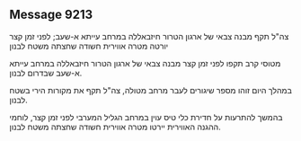 ## Message 9213

צה"ל תקף מבנה צבאי של ארגון הטרור חיזבאללה במרחב עייתא א-שעב; לפני זמן קצר יורטה מטרה אווירית חשודה שחצתה משטח לבנון

מטוסי קרב תקפו לפני זמן קצר מבנה צבאי של ארגון הטרור חיזבאללה במרחב עייתא א-שעב שבדרום לבנון.

במהלך היום זוהו מספר שיגורים לעבר מרחב מטולה, צה"ל תקף את מקורות הירי בשטח לבנון.

בהמשך להתרעות על חדירת כלי טיס עוין במרחב הגליל המערבי לפני זמן קצר, לוחמי ההגנה האווירית יירטו מטרה אווירית חשודה שחצתה משטח לבנון.

